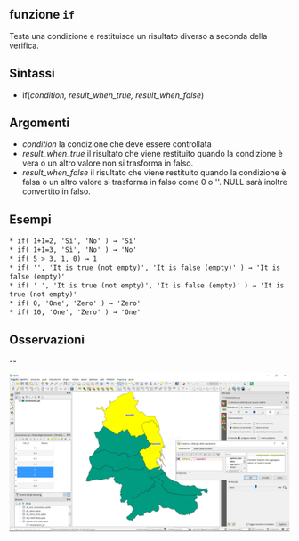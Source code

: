 ## funzione `if`

Testa una condizione e restituisce un risultato diverso a seconda della verifica.

## Sintassi

* if(*condition, result_when_true, result_when_false*)

## Argomenti

* *condition* la condizione che deve essere controllata
* *result_when_true* il risultato che viene restituito quando la condizione è vera o un altro valore non si trasforma in falso.
* *result_when_false* il risultato che viene restituito quando la condizione è falsa o un altro valore si trasforma in falso come 0 o ''. NULL sarà inoltre convertito in falso.

## Esempi
```
* if( 1+1=2, 'Sì', 'No' ) → 'Sì'
* if( 1+1=3, 'Sì', 'No' ) → 'No'
* if( 5 > 3, 1, 0) → 1
* if( '', 'It is true (not empty)', 'It is false (empty)' ) → 'It is false (empty)'
* if( ' ', 'It is true (not empty)', 'It is false (empty)' ) → 'It is true (not empty)'
* if( 0, 'One', 'Zero' ) → 'Zero'
* if( 10, 'One', 'Zero' ) → 'One'
```

## Osservazioni

--

![](/img/condizioni/if1.png)